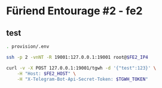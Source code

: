 # Füriend Entourage #2 - fe2

## test

```sh
. provision/.env

ssh -p 2 -vnNT -R 19001:127.0.0.1:19001 root@$FE2_IP4

curl -v -X POST 127.0.0.1:19001/tgwh -d '{"test":123}' \
    -H "Host: $FE2_HOST" \
    -H "X-Telegram-Bot-Api-Secret-Token: $TGWH_TOKEN"
```

